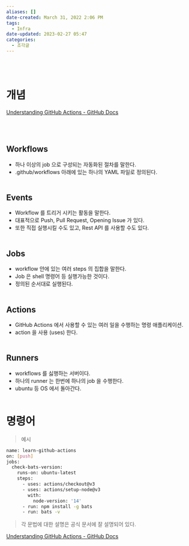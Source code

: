 ```yaml
---
aliases: []
date-created: March 31, 2022 2:06 PM
tags:
  - Infra
date-updated: 2023-02-27 05:47
categories:
  - 조각글
---
```


<br><br>
# 개념

[Understanding GitHub Actions - GitHub Docs](https://docs.github.com/en/actions/learn-github-actions/understanding-github-actions)

<br><br>
## Workflows

- 하나 이상의 job 으로 구성되는 자동화된 절차를 말한다.
- .github/workflows 아래에 있는 하나의 YAML 파일로 정의된다.
<br><br>
## Events

- Workflow 를 트리거 시키는 활동을 말한다.
- 대표적으로 Push, Pull Request, Opening Issue 가 있다.
- 또한 직접 실행시킬 수도 있고, Rest API 를 사용할 수도 있다.
<br><br>
## Jobs

- workflow 안에 있는 여러 steps 의 집합을 말한다.
- Job 은 shell 명령어 등 실행가능한 것이다.
- 정의된 순서대로 실행된다.
<br><br>
## Actions

- GitHub Actions 에서 사용할 수 있는 여러 일을 수행하는 명령 애플리케이션.
- action 을 사용 (uses) 한다.
<br><br>
## Runners

- workflows 를 싫행하는 서버이다.
- 하나의 runner 는 한번에 하나의 job 을 수행한다.
- ubuntu 등 OS 에서 돌아간다.
<br><br>
# 명령어

> 예시

```bash
name: learn-github-actions
on: [push]
jobs:
  check-bats-version:
    runs-on: ubuntu-latest
    steps:
      - uses: actions/checkout@v3
      - uses: actions/setup-node@v3
        with:
          node-version: '14'
      - run: npm install -g bats
      - run: bats -v
```

> 각 문법에 대한 설명은 공식 문서에 잘 설명되어 있다.

[Understanding GitHub Actions - GitHub Docs](https://docs.github.com/en/actions/learn-github-actions/understanding-github-actions)
